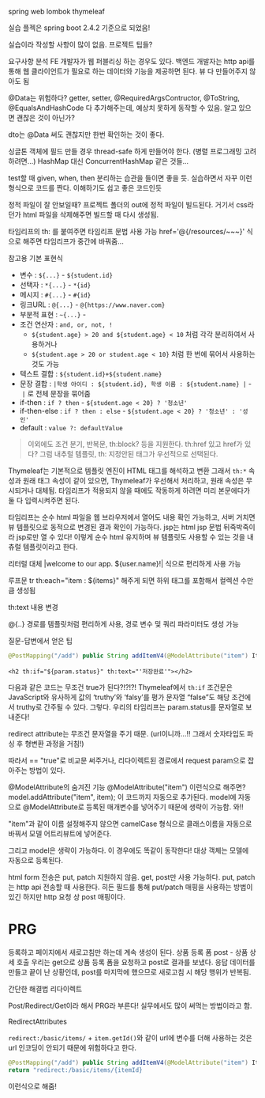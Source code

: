 spring web
lombok
thymeleaf

실습 플젝은 spring boot 2.4.2 기준으로 되었음!

실습이라 작성할 사항이 많이 없음. 프로젝트 팁들?

요구사항 분석
FE 개발자가 웹 퍼블리싱 하는 경우도 있다.
백엔드 개발자는 http api를 통해 웹 클라이언트가 필요로 하는 데이터와 기능을 제공하면 된다. 뷰 다 만들어주지 않아도 됨

@Data는 위험하다?
getter, setter, @RequiredArgsContructor, @ToString, @EqualsAndHashCode 다 추가해주는데, 예상치 못하게 동작할 수 있음.
알고 있으면 괜찮은 것이 아닌가?

dto는 @Data 써도 괜찮지만 한번 확인하는 것이 좋다.

싱글톤 객체에 필드 만들 경우 thread-safe 하게 만들어야 한다. (병렬 프로그래밍 고려하려면...)
HashMap 대신 ConcurrentHashMap 같은 것들...

test할 때
given, when, then 분리하는 습관을 들이면 좋을 듯.
실습하면서 자꾸 이런 형식으로 코드를 짠다. 이해하기도 쉽고 좋은 코드인듯

정적 파일이 잘 안보일때?
프로젝트 폴더의 out에 정적 파일이 빌드된다.
거기서 css라던가 html 파일을 삭제해주면 빌드할 때 다시 생성됨.

타임리프의 th: 를 붙여주면 타임리프 문법 사용 가능
href='@{/resources/\~\~\~}' 식으로 해주면 타임리프가 중간에 바꿔줌...

참고용 기본 표현식
- 변수 : `${...}` - `${student.id}`
- 선택자 : `*{...}` - `*{id}`
- 메시지 : `#{...}` - `#{id}`
- 링크URL : `@{...}` - `@{https://www.naver.com}`
- 부분적 표현 : `~{...}` -
- 조건 연산자 : `and, or, not, !`
    - `${student.age} > 20 and ${student.age} < 10` 처럼 각각 분리하여서 사용하거나
    - `${student.age > 20 or student.age < 10}` 처럼 한 번에 묶어서 사용하는 것도 가능
- 텍스트 결합 : `${student.id}+${student.name}`
- 문장 결합 : `|학생 아이디 : ${student.id}, 학생 이름 : ${student.name} |` - `|` 로 전체 문장을 묶어줌
- if-then : `if ? then` - `${student.age < 20} ? '청소년'`
- if-then-else : `if ? then : else` - `${student.age < 20} ? '청소년' : '성인'`
- default : `value ?: defaultValue`

> 이외에도 조건 분기, 반복문, th:block? 등을 지원한다.
> th:href 있고 href가 있다? 그럼 내추럴 템플릿, th: 지정안된 태그가 우선적으로 선택된다.


Thymeleaf는 기본적으로 템플릿 엔진이 HTML 태그를 해석하고 변환
그래서 `th:*` 속성과 원래 태그 속성이 같이 있으면, Thymeleaf가 우선해서 처리하고, 원래 속성은 무시되거나 대체됨.
타임리프가 적용되지 않을 때에도 작동하게 하려면 미리 본문에다가 둘 다 입력시켜주면 된다.

타임리프는 순수 html 파일을 웹 브라우저에서 열어도 내용 확인 가능하고, 서버 거치면 뷰 템플릿으로 동적으로 변경된 결과 확인이 가능하다.
jsp는 html jsp 문법 뒤죽박죽이라 jsp로만 열 수 있다!
이렇게 순수 html 유지하며 뷰 템플릿도 사용할 수 있는 것을 내츄럴 템플릿이라고 한다.

리터럴 대체
|welcome to our app. ${user.name}!| 식으로 편리하게 사용 가능

루프문
tr th:each="item : ${items}"
해주게 되면 하위 태그를 포함해서 컬렉션 수만큼 생성됨

th:text
내용 변경

@{..}
경로를 템플릿처럼 편리하게 사용, 경로 변수 및 쿼리 파라미터도 생성 가능

질문-답변에서 얻은 팁
```java
@PostMapping("/add") public String addItemV4(@ModelAttribute("item") Item item, RedirectAttributes redirectAttributes) { Item savedItem = itemRepository.save(item); redirectAttributes.addAttribute("itemId", savedItem.getId()); redirectAttributes.addAttribute("status", false); //?status=true 뜬다 url에 return "redirect:/basic/items/{itemId}"; // 이런식으로 리다이렉트 하는게 더 안전 }
```

```thymeleaf
<h2 th:if="${param.status}" th:text="'저장완료'"></h2>
```
다음과 같은 코드는 무조건 true가 된다?!?!?!
Thymeleaf에서 `th:if` 조건문은 JavaScript와 유사하게 값의 ‘truthy’와 ‘falsy’를 평가
문자열 “false”도 해당 조건에서 truthy로 간주될 수 있다.
그렇다. 우리의 타임리프는 param.status를 문자열로 보내준다!

redirect attribute는 무조건 문자열을 주기 때문. (url이니까...!! 그래서 숫자타입도 파싱 후 형변환 과정을 거침!)

따라서 == "true"로 비교문 써주거나, 리다이렉트된 경로에서 request param으로 잡아주는 방법이 있다.


@ModelAttribute의 숨겨진 기능
@ModelAttribute("item") 이런식으로 해주면?
model.addAttribute("item", item); 이 코드까지 자동으로 추가된다.
model에 자동으로 @ModelAttribute로 등록된 매개변수를 넣어주기 때문에 생략이 가능함. 와!!

"item"과 같이 이름 설정해주지 않으면 camelCase 형식으로 클래스이름을 자동으로 바꿔서 모델 어트리뷰트에 넣어준다.

그리고 model은 생략이 가능하다. 이 경우에도 똑같이 동작한다!
대상 객체는 모델에 자동으로 등록된다.

html form 전송은 put, patch 지원하지 않음. get, post만 사용 가능하다.
put, patch는 http api 전송할 때 사용한다.
히든 필드를 통해 put/patch 매핑을 사용하는 방법이 있긴 하지만 http 요청 상 post 매핑이다.


# PRG
등록하고 페이지에서 새로고침만 하는데 계속 생성이 된다.
상품 등록 폼 post - 상품 상세 호출
우리는 get으로 상품 등록 폼을 요청하고 post로 결과를 보냈다.
응답 데이터를 만들고 끝이 난 상황인데, post를 마지막에 했으므로 새로고침 시 해당 행위가 반복됨.

간단한 해결법
리다이렉트

Post/Redirect/Get이라 해서 PRG라 부른다! 실무에서도 많이 써먹는 방법이라고 함.



RedirectAttributes

`redirect:/basic/items/` + `item.getId()`와 같이 url에 변수를 더해 사용하는 것은 url 인코딩이 안되기 때문에 위험하다고 한다.

```java
@PostMapping("/add") public String addItemV4(@ModelAttribute("item") Item item, RedirectAttributes redirectAttributes) { Item savedItem = itemRepository.save(item); redirectAttributes.addAttribute("itemId", savedItem.getId()); redirectAttributes.addAttribute("status", true);
return "redirect:/basic/items/{itemId}
```
이런식으로 해줌!
